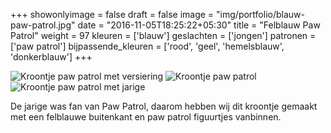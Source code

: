 +++
showonlyimage = false
draft = false
image = "img/portfolio/blauw-paw-patrol.jpg"
date = "2016-11-05T18:25:22+05:30"
title = "Felblauw Paw Patrol"
weight = 97
kleuren = ['blauw']
geslachten = ['jongen']
patronen = ['paw patrol']
bijpassende_kleuren = ['rood', 'geel', 'hemelsblauw', 'donkerblauw']
+++
<!--more-->
![Kroontje paw patrol met versiering][1]
![Kroontje paw patrol][2]
![Kroontje paw patrol met jarige][3]

De jarige was fan van Paw Patrol, daarom hebben wij dit kroontje gemaakt met een felblauwe buitenkant en paw patrol figuurtjes vanbinnen.


[1]: /img/portfolio/blauw-paw-patrol.jpg
[2]: /img/portfolio/alternatieven/blauw_paw_patrol_plain.jpg
[3]: /img/portfolio/alternatieven/paw_patrol_voorbeeld.jpg